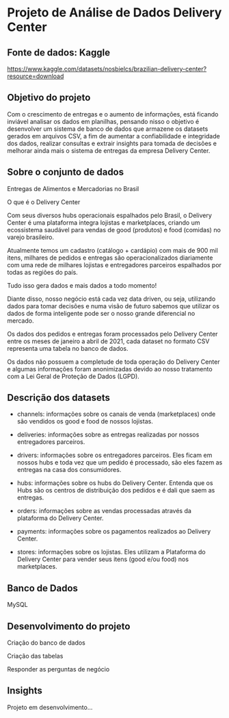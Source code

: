 # Projeto de Análise de Dados Delivery Center

## Fonte de dados: Kaggle
https://www.kaggle.com/datasets/nosbielcs/brazilian-delivery-center?resource=download

## Objetivo do projeto
Com o crescimento de entregas e o aumento de informações, está ficando inviável analisar os dados em planilhas, pensando nisso o objetivo é desenvolver um sistema de banco de dados que armazene os datasets gerados em arquivos CSV, a fim de aumentar a confiabilidade e integridade dos dados, realizar consultas e extrair insights para tomada de decisões e melhorar ainda mais o sistema de entregas da empresa Delivery Center.

## Sobre o conjunto de dados
Entregas de Alimentos e Mercadorias no Brasil

O que é o Delivery Center

Com seus diversos hubs operacionais espalhados pelo Brasil, o Delivery Center é uma plataforma integra lojistas e marketplaces, criando um ecossistema saudável para vendas de good (produtos) e food (comidas) no varejo brasileiro.

Atualmente temos um cadastro (catálogo + cardápio) com mais de 900 mil itens, milhares de pedidos e entregas são operacionalizados diariamente com uma rede de milhares lojistas e entregadores parceiros espalhados por todas as regiões do país.

Tudo isso gera dados e mais dados a todo momento!

Diante disso, nosso negócio está cada vez data driven, ou seja, utilizando dados para tomar decisões e numa visão de futuro sabemos que utilizar os dados de forma inteligente pode ser o nosso grande diferencial no mercado.

Os dados dos pedidos e entregas foram processados pelo Delivery Center entre os meses de janeiro a abril de 2021, cada dataset no formato CSV representa uma tabela no banco de dados.

Os dados não possuem a completude de toda operação do Delivery Center e algumas informações foram anonimizadas devido ao nosso tratamento com a Lei Geral de Proteção de Dados (LGPD).

## Descrição dos datasets
* channels: informações sobre os canais de venda (marketplaces) onde são vendidos os good e food de nossos lojistas.

* deliveries: informações sobre as entregas realizadas por nossos entregadores parceiros.

* drivers: informações sobre os entregadores parceiros. Eles ficam em nossos hubs e toda vez que um pedido é processado, são eles fazem as entregas na casa dos consumidores.

* hubs: informações sobre os hubs do Delivery Center. Entenda que os Hubs são os centros de distribuição dos pedidos e é dali que saem as entregas.

* orders: informações sobre as vendas processadas através da plataforma do Delivery Center.

* payments: informações sobre os pagamentos realizados ao Delivery Center.

* stores: informações sobre os lojistas. Eles utilizam a Plataforma do Delivery Center para vender seus itens (good e/ou food) nos marketplaces.

## Banco de Dados
MySQL

## Desenvolvimento do projeto
Criação do banco de dados

Criação das tabelas

Responder as perguntas de negócio

## Insights

Projeto em desenvolvimento...
